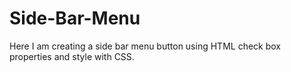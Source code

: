 # Side-Bar-Menu
Here I am creating a side bar menu button using HTML check box properties and style with CSS.
